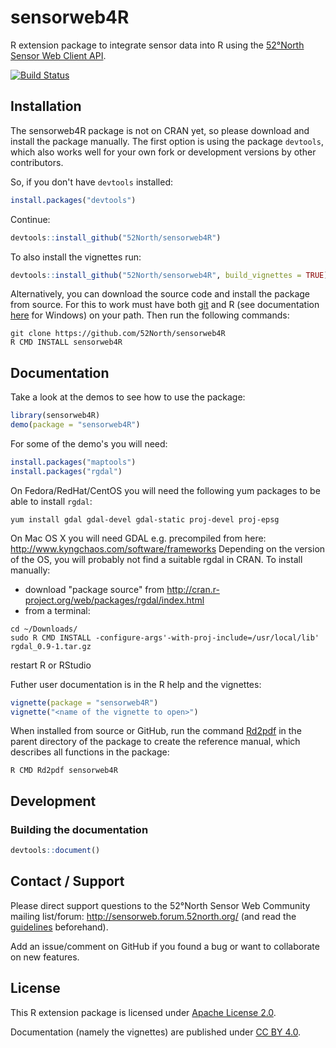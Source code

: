 # sensorweb4R

R extension package to integrate sensor data into R using the [52°North Sensor Web Client API](https://wiki.52north.org/bin/view/SensorWeb/SensorWebClientRESTInterface).

[![Build Status](https://travis-ci.org/52North/sensorweb4R.png?branch=master)](https://travis-ci.org/52North/sensorweb4R)

## Installation

The sensorweb4R package is not on CRAN yet, so please download and install the package manually. The first option is using the package ``devtools``, which also works well for your own fork or development versions by other contributors.

So, if you don't have ``devtools`` installed:
```r
install.packages("devtools")
```
Continue:
```r
devtools::install_github("52North/sensorweb4R")
```
To also install the vignettes run:
```r
devtools::install_github("52North/sensorweb4R", build_vignettes = TRUE)
```

Alternatively, you can download the source code and install the package from source. For this to work must have both [git](http://git-scm.com/downloads) and R (see documentation [here](http://cran.r-project.org/bin/windows/base/rw-FAQ.html#Rcmd-is-not-found-in-my-PATH_0021) for Windows) on your path. Then run the following commands:

```shell
git clone https://github.com/52North/sensorweb4R
R CMD INSTALL sensorweb4R
```

## Documentation

Take a look at the demos to see how to use the package:

```r
library(sensorweb4R)
demo(package = "sensorweb4R")
```

For some of the demo's you will need:

```r
install.packages("maptools")
install.packages("rgdal")
```
On Fedora/RedHat/CentOS you will need the following yum packages to be able to install `rgdal`:

```shell
yum install gdal gdal-devel gdal-static proj-devel proj-epsg
```

On Mac OS X you will need GDAL e.g. precompiled from here:
http://www.kyngchaos.com/software/frameworks
Depending on the version of the OS, you will probably not find a suitable rgdal in CRAN. To install manually:
- download "package source" from http://cran.r-project.org/web/packages/rgdal/index.html
- from a terminal:
```shell
cd ~/Downloads/
sudo R CMD INSTALL -configure-args'-with-proj-include=/usr/local/lib' rgdal_0.9-1.tar.gz
```
restart R or RStudio


Futher user documentation is in the R help and the vignettes:

```r
vignette(package = "sensorweb4R")
vignette("<name of the vignette to open>")
```

When installed from source or GitHub, run the command [Rd2pdf](http://cran.r-project.org/doc/manuals/R-exts.html#index-R-CMD-Rd2pdf) in the parent directory of the package to create the reference manual, which describes all functions in the package:

```
R CMD Rd2pdf sensorweb4R
```

## Development

### Building the documentation

```r
devtools::document()
```

## Contact / Support

Please direct support questions to the 52°North Sensor Web Community mailing list/forum: http://sensorweb.forum.52north.org/ (and read the [guidelines](http://52north.org/resources/mailing-list-and-forums/mailinglist-guidelines) beforehand).

Add an issue/comment on GitHub if you found a bug or want to collaborate on new features.

## License

This R extension package is licensed under [Apache License 2.0](https://www.tldrlegal.com/l/apache2).

Documentation (namely the vignettes) are published under [CC BY 4.0](http://creativecommons.org/licenses/by/4.0/).
